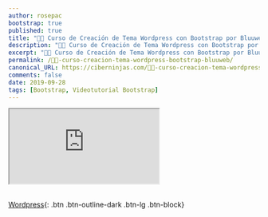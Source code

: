 ```yaml
---
author: rosepac
bootstrap: true
published: true
title: "👨‍🏫 Curso de Creación de Tema Wordpress con Bootstrap por Bluuweb"
description: "👩‍🎨 Curso de Creación de Tema Wordpress con Bootstrap por Bluuweb"
excerpt: "👩‍🎨 Curso de Creación de Tema Wordpress con Bootstrap por Bluuweb"
permalink: /👨‍🏫-curso-creacion-tema-wordpress-bootstrap-bluuweb/
canonical_URL: https://ciberninjas.com/👨‍🏫-curso-creacion-tema-wordpress-bootstrap-bluuweb/
comments: false
date: 2019-09-28
tags: [Bootstrap, Videotutorial Bootstrap]
---
```


<div class="embed-responsive embed-responsive-16by9">
  <iframe class="embed-responsive-item" src="https://www.youtube-nocookie.com/embed/videoseries?list=PLPl81lqbj-4I8FzPNr03cQjyReh6UkSSl" allowfullscreen></iframe>
</div><br/>

[<i class="fab fa-wordpress"></i> Wordpress](/cursos-tecnologia/#wordpress-){: .btn .btn-outline-dark .btn-lg .btn-block}

